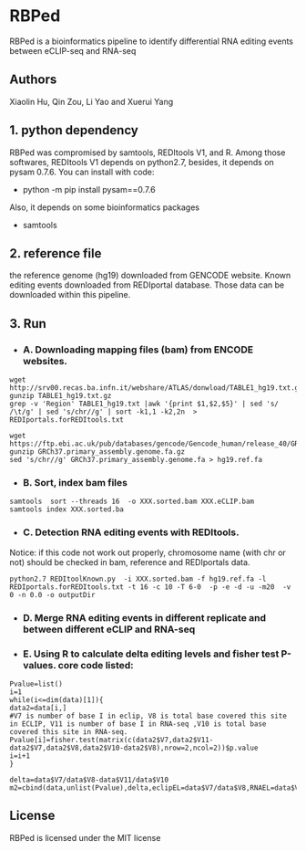 # RBPed
RBPed is a bioinformatics pipeline to identify differential RNA editing events between eCLIP-seq and RNA-seq

## Authors
Xiaolin Hu, Qin Zou, Li Yao and Xuerui Yang

## 1. python dependency
RBPed was compromised by samtools, REDItools V1, and R. Among those softwares, REDItools V1 depends on python2.7, besides, it depends on pysam 0.7.6. You can install with code: 
* python -m pip install pysam==0.7.6

Also, it depends on some bioinformatics packages
* samtools

## 2. reference file
the reference genome (hg19) downloaded from GENCODE website. Known editing events downloaded from REDIportal database.
Those data can be downloaded within this pipeline.

## 3. Run
* ### A. Downloading mapping files (bam) from ENCODE websites.
```
wget http://srv00.recas.ba.infn.it/webshare/ATLAS/donwload/TABLE1_hg19.txt.gz
gunzip TABLE1_hg19.txt.gz
grep -v 'Region' TABLE1_hg19.txt |awk '{print $1,$2,$5}' | sed 's/ /\t/g' | sed 's/chr//g' | sort -k1,1 -k2,2n  > REDIportals.forREDItools.txt

wget https://ftp.ebi.ac.uk/pub/databases/gencode/Gencode_human/release_40/GRCh37_mapping/GRCh37.primary_assembly.genome.fa.gz
gunzip GRCh37.primary_assembly.genome.fa.gz
sed 's/chr//g' GRCh37.primary_assembly.genome.fa > hg19.ref.fa
```
* ### B. Sort, index bam files
```
samtools  sort --threads 16  -o XXX.sorted.bam XXX.eCLIP.bam
samtools index XXX.sorted.ba
```
* ### C. Detection RNA editing events with REDItools.
Notice: if this code not work out properly, chromosome name (with chr or not) should be checked in bam, reference and REDIportals data.
```
python2.7 REDItoolKnown.py  -i XXX.sorted.bam -f hg19.ref.fa -l REDIportals.forREDItools.txt -t 16 -c 10 -T 6-0  -p -e -d -u -m20  -v 0 -n 0.0 -o outputDir
```
* ### D. Merge RNA editing events in different replicate and between different eCLIP and RNA-seq
* ### E. Using R to calculate delta editing levels and fisher test P-values. core code listed:
```
Pvalue=list()
i=1
while(i<=dim(data)[1]){
data2=data[i,]
#V7 is number of base I in eclip, V8 is total base covered this site in ECLIP, V11 is number of base I in RNA-seq ,V10 is total base covered this site in RNA-seq.
Pvalue[i]=fisher.test(matrix(c(data2$V7,data2$V11-data2$V7,data2$V8,data2$V10-data2$V8),nrow=2,ncol=2))$p.value
i=i+1 
}

delta=data$V7/data$V8-data$V11/data$V10
m2=cbind(data,unlist(Pvalue),delta,eclipEL=data$V7/data$V8,RNAEL=data$V11/data$V10)

```


## License
RBPed is licensed under the MIT license
